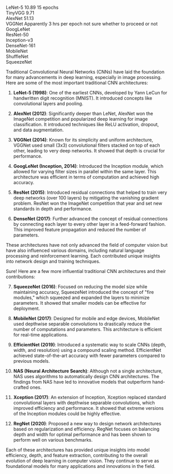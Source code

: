 LeNet-5	10.89 15 epochs  
TinyVGG 9.71  
AlexNet 51.13  
VGGNet Apparently 3 hrs per epoch not sure whether to proceed or not  
GoogLeNet	 
ResNet-50	  
Inception-v3	   
DenseNet-161	  
MobileNet	   
ShuffleNet	   
SqueezeNet	   

Traditional Convolutional Neural Networks (CNNs) have laid the foundation for many advancements in deep learning, especially in image processing. Here are some of the most important traditional CNN architectures:

1. **LeNet-5 (1998)**: One of the earliest CNNs, developed by Yann LeCun for handwritten digit recognition (MNIST). It introduced concepts like convolutional layers and pooling.

2. **AlexNet (2012)**: Significantly deeper than LeNet, AlexNet won the ImageNet competition and popularized deep learning for image classification. It introduced techniques like ReLU activation, dropout, and data augmentation.

3. **VGGNet (2014)**: Known for its simplicity and uniform architecture, VGGNet used small (3x3) convolutional filters stacked on top of each other, leading to very deep networks. It showed that depth is crucial for performance.

4. **GoogLeNet (Inception, 2014)**: Introduced the Inception module, which allowed for varying filter sizes in parallel within the same layer. This architecture was efficient in terms of computation and achieved high accuracy.

5. **ResNet (2015)**: Introduced residual connections that helped to train very deep networks (over 100 layers) by mitigating the vanishing gradient problem. ResNet won the ImageNet competition that year and set new standards in depth and performance.

6. **DenseNet (2017)**: Further advanced the concept of residual connections by connecting each layer to every other layer in a feed-forward fashion. This improved feature propagation and reduced the number of parameters.

These architectures have not only advanced the field of computer vision but have also influenced various domains, including natural language processing and reinforcement learning. Each contributed unique insights into network design and training techniques.

Sure! Here are a few more influential traditional CNN architectures and their contributions:

7. **SqueezeNet (2016)**: Focused on reducing the model size while maintaining accuracy, SqueezeNet introduced the concept of "fire modules," which squeezed and expanded the layers to minimize parameters. It showed that smaller models can be effective for deployment.

8. **MobileNet (2017)**: Designed for mobile and edge devices, MobileNet used depthwise separable convolutions to drastically reduce the number of computations and parameters. This architecture is efficient for real-time applications.

9. **EfficientNet (2019)**: Introduced a systematic way to scale CNNs (depth, width, and resolution) using a compound scaling method. EfficientNet achieved state-of-the-art accuracy with fewer parameters compared to previous models.

10. **NAS (Neural Architecture Search)**: Although not a single architecture, NAS uses algorithms to automatically design CNN architectures. The findings from NAS have led to innovative models that outperform hand-crafted ones.

11. **Xception (2017)**: An extension of Inception, Xception replaced standard convolutional layers with depthwise separable convolutions, which improved efficiency and performance. It showed that extreme versions of the Inception modules could be highly effective.

12. **RegNet (2020)**: Proposed a new way to design network architectures based on regularization and efficiency. RegNet focuses on balancing depth and width for optimal performance and has been shown to perform well on various benchmarks.

Each of these architectures has provided unique insights into model efficiency, depth, and feature extraction, contributing to the overall evolution of deep learning in computer vision. They continue to serve as foundational models for many applications and innovations in the field.